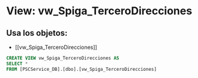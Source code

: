 # View: vw_Spiga_TerceroDirecciones

## Usa los objetos:
- [[vw_Spiga_TerceroDirecciones]]

```sql
CREATE VIEW vw_Spiga_TerceroDirecciones AS
SELECT *
FROM [PSCService_DB].[dbo].[vw_Spiga_TerceroDirecciones]

```
